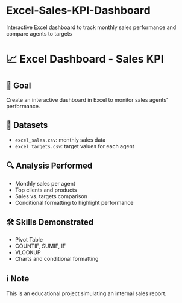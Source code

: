 # Excel-Sales-KPI-Dashboard
Interactive Excel dashboard to track monthly sales performance and compare agents to targets
# 📈 Excel Dashboard - Sales KPI

## 🧠 Goal
Create an interactive dashboard in Excel to monitor sales agents' performance.

## 📁 Datasets
- `excel_sales.csv`: monthly sales data
- `excel_targets.csv`: target values for each agent

## 🔍 Analysis Performed
- Monthly sales per agent
- Top clients and products
- Sales vs. targets comparison
- Conditional formatting to highlight performance

## 🛠 Skills Demonstrated
- Pivot Table
- COUNTIF, SUMIF, IF
- VLOOKUP
- Charts and conditional formatting

## ℹ️ Note
This is an educational project simulating an internal sales report.
